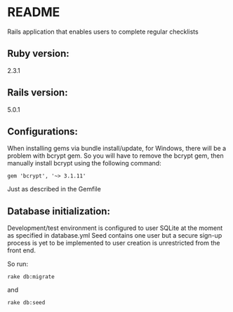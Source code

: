 # README

Rails application that enables users to complete regular checklists

## Ruby version: 

2.3.1

## Rails version: 

5.0.1

## Configurations:

When installing gems via bundle install/update, for Windows, there will be a problem with bcrypt gem.
So you will have to remove the bcrypt gem, then manually install bcrypt using the following command:

```
gem 'bcrypt', '~> 3.1.11'
```

Just as described in the Gemfile

## Database initialization:

Development/test environment is configured to user SQLite at the moment as specified in database.yml
Seed contains one user but a secure sign-up process is yet to be implemented to user creation is unrestricted from the front end.

So run:
```
rake db:migrate
```
and
```
rake db:seed
```